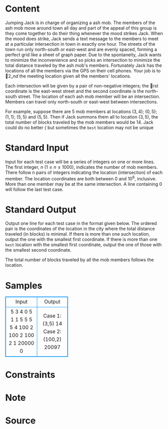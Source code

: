 
# Content

Jumping Jack is in charge of organizing a ash mob. The members of the ash mob move around town all day and part of the appeal of this group is they come together to do their thing whenever the mood strikes Jack. When the mood does strike, Jack sends a text message to the members to meet at a particular intersection in town in exactly one hour. The streets of the town run only north-south or east-west and are evenly spaced, forming a perfect grid like a sheet of graph paper. Due to the spontaneity,
Jack wants to minimize the inconvenience and so picks an intersection to minimize the total distance traveled by the ash mob's members. Fortunately Jack has the locations of all the members via the GPS on their cell phones. Your job is to $2\_{nd}$ the meeting location given all the members' locations.

Each intersection will be given by a pair of non-negative integers; the rst coordinate is the east-west street and the second coordinate is the north-south street. The location of each ash mob member will be an intersection. Members can travel only north-south or east-west between intersections.

For example, suppose there are $5$ mob members at locations $(3,4)$; $(0,5)$; $(1,1)$; $(5,5)$ and $(5,5)$. Then if Jack summons them all to location $(3,5)$, the total number of blocks traveled by the mob members would be $14$. Jack could do no better { but sometimes the `best` location may not be unique

# Standard Input

Input for each test case will be a series of integers on one or more lines. The first integer, $n$ ($1 \leq n \leq 1000$), indicates the number of mob members. There follow n pairs of integers indicating the location (intersection) of each member. The location coordinates are both between $0$ and $10^6$, inclusive. More than one member may be at the same intersection. A line containing $0$ will follow the last test case.

# Standard Output

Output one line for each test case in the format given below. The ordered pair is the coordinates of the location in the city where the total distance traveled (in blocks) is minimal. If there is more than one such location, output the one with the smallest first coordinate. If there is more than one `best` location with the smallest first coordinate, output the one of those with the smallest second coordinate.

The total number of blocks traveled by all the mob members follows the location.

# Samples

<style>
        table,table tr th, table tr td { border:1px solid #0094ff; }
        table { width: 200px; min-height: 25px; line-height: 25px; text-align: center; border-collapse: collapse;}   
    </style>
<table>
	<tr>
		<td>Input</td>
		<td>Output</td>
	</tr>
<tr><td>5 3 4 0 5 1 1 5 5 5 5
4 100 2 100 2 100 2 1 20000
0</td><td>Case 1: (3,5) 14
Case 2: (100,2) 20097</td></tr></table>


# Constraints



# Note



# Source


